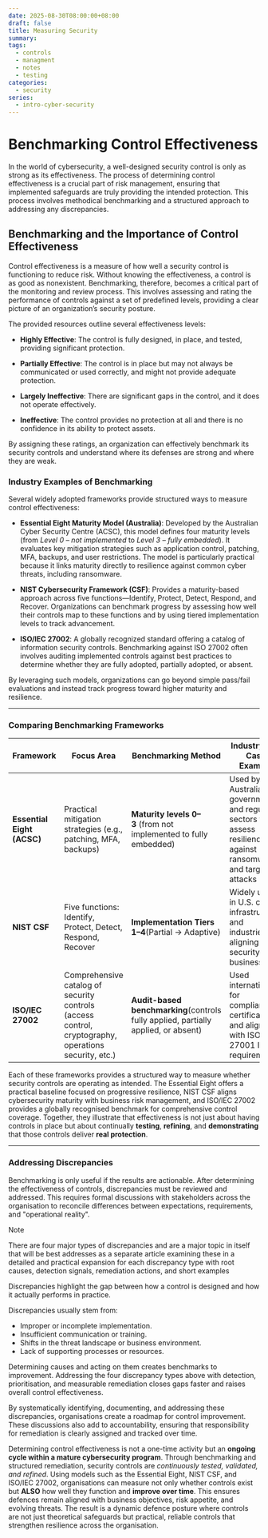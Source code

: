 ```yaml
---
date: 2025-08-30T08:00:00+08:00
draft: false
title: Measuring Security
summary:
tags:
  - controls
  - managment
  - notes
  - testing
categories:
  - security
series:
  - intro-cyber-security
---
```

# Benchmarking Control Effectiveness
In the world of cybersecurity, a well-designed security control is only as strong as its effectiveness. The process of determining control effectiveness is a crucial part of risk management, ensuring that implemented safeguards are truly providing the intended protection. This process involves methodical benchmarking and a structured approach to addressing any discrepancies.

## Benchmarking and the Importance of Control Effectiveness

Control effectiveness is a measure of how well a security control is functioning to reduce risk. Without knowing the effectiveness, a control is as good as nonexistent. Benchmarking, therefore, becomes a critical part of the monitoring and review process. This involves assessing and rating the performance of controls against a set of predefined levels, providing a clear picture of an organization’s security posture.

The provided resources outline several effectiveness levels:

- **Highly Effective**: The control is fully designed, in place, and tested, providing significant protection.
    
- **Partially Effective**: The control is in place but may not always be communicated or used correctly, and might not provide adequate protection.
    
- **Largely Ineffective**: There are significant gaps in the control, and it does not operate effectively.
    
- **Ineffective**: The control provides no protection at all and there is no confidence in its ability to protect assets.
    

By assigning these ratings, an organization can effectively benchmark its security controls and understand where its defenses are strong and where they are weak.

### Industry Examples of Benchmarking

Several widely adopted frameworks provide structured ways to measure control effectiveness:

- **Essential Eight Maturity Model (Australia)**: Developed by the Australian Cyber Security Centre (ACSC), this model defines four maturity levels (from _Level 0 – not implemented_ to _Level 3 – fully embedded_). It evaluates key mitigation strategies such as application control, patching, MFA, backups, and user restrictions. The model is particularly practical because it links maturity directly to resilience against common cyber threats, including ransomware.
    
- **NIST Cybersecurity Framework (CSF)**: Provides a maturity-based approach across five functions—Identify, Protect, Detect, Respond, and Recover. Organizations can benchmark progress by assessing how well their controls map to these functions and by using tiered implementation levels to track advancement.
    
- **ISO/IEC 27002**: A globally recognized standard offering a catalog of information security controls. Benchmarking against ISO 27002 often involves auditing implemented controls against best practices to determine whether they are fully adopted, partially adopted, or absent.
    

By leveraging such models, organizations can go beyond simple pass/fail evaluations and instead track progress toward higher maturity and resilience.

---
### Comparing Benchmarking Frameworks

|Framework|Focus Area|Benchmarking Method|Industry Use Case Example|
|---|---|---|---|
|**Essential Eight (ACSC)**|Practical mitigation strategies (e.g., patching, MFA, backups)|**Maturity levels 0–3** (from not implemented to fully embedded)|Used by Australian government and regulated sectors to assess resilience against ransomware and targeted attacks|
|**NIST CSF**|Five functions: Identify, Protect, Detect, Respond, Recover|**Implementation Tiers 1–4**(Partial → Adaptive)|Widely used in U.S. critical infrastructure and industries aligning security with business risk|
|**ISO/IEC 27002**|Comprehensive catalog of security controls (access control, cryptography, operations security, etc.)|**Audit-based benchmarking**(controls fully applied, partially applied, or absent)|Used internationally for compliance, certifications, and aligning with ISO/IEC 27001 ISMS requirements|

Each of these frameworks provides a structured way to measure whether security controls are operating as intended. The Essential Eight offers a practical baseline focused on progressive resilience, NIST CSF aligns cybersecurity maturity with business risk management, and ISO/IEC 27002 provides a globally recognised benchmark for comprehensive control coverage.  Together, they illustrate that effectiveness is not just about having controls in place but about continually **testing**, **refining**, and **demonstrating** that those controls deliver **real protection**.

---
### Addressing Discrepancies

Benchmarking is only useful if the results  are actionable.  After determining the effectiveness of controls, discrepancies must be reviewed and addressed. This requires formal discussions with stakeholders across the organisation to reconcile differences between expectations, requirements, and "operational reality".

> [!note]
> There are four major types  of discrepancies and are a major topic in itself that will be best addresses as a separate article examining these in a detailed and practical expansion for each discrepancy type with root causes, detection signals, remediation actions, and short examples

Discrepancies highlight the gap between how a control is designed and how it actually performs in practice.  

Discrepancies usually stem from:
- Improper or incomplete implementation.
- Insufficient communication or training.
- Shifts in the threat landscape or business environment.
- Lack of supporting processes or resources.

Determining causes and acting on them creates benchmarks to improvement.  Addressing the four discrepancy types above with detection, prioritisation, and measurable remediation closes gaps faster and raises overall control effectiveness.

By systematically identifying, documenting, and addressing these discrepancies, organisations create a roadmap for control improvement.  These discussions also add to accountability, ensuring that responsibility for remediation is clearly assigned and tracked over time.

Determining control effectiveness is not a one-time activity but an **ongoing cycle within a mature cybersecurity program**.  Through benchmarking and structured remediation, security controls are *continuously tested, validated, and refined*.  Using models such as the Essential Eight, NIST CSF, and ISO/IEC 27002, organisations can measure not only whether controls exist but **ALSO** how well they function and **improve over time**.  This ensures defences remain aligned with business objectives, risk appetite, and evolving threats.  The result is a dynamic defence posture where controls are not just theoretical safeguards but practical, reliable controls that strengthen resilience across the organisation.